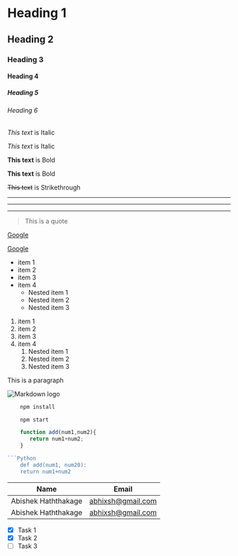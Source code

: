 <!-- Heading -->

# Heading 1
## Heading 2
### Heading 3
#### Heading 4
##### Heading 5
###### Heading 6


<!-- Italics -->
*This text* is Italic

_This text_ is Italic

<!-- Strong -->
**This text** is Bold

__This text__ is Bold

<!-- Strikethrough -->
~~This text~~ is Strikethrough

<!-- Horizontal Rule -->
---
___
***
<!-- Blockquote -->
> This is a quote

<!-- Link -->

[Google](https://www.google.com/)

<!-- Link with alt title -->

[Google](https://www.google.com/"google.com")

<!-- Unordered List -->

* item 1
* item 2
* item 3
* item 4
    * Nested item 1 
    * Nested item 2
    * Nested item 3

<!-- Ordered List -->

1. item 1
1. item 2
1. item 3
1. item 4
    1. Nested item 1 
    1. Nested item 2
    1. Nested item 3

 <!-- Inline Code Block -->

 <p> This is a paragraph </p>

  <!-- Images -->

  ![Markdown logo](https://upload.wikimedia.org/wikipedia/commons/thumb/4/48/Markdown-mark.svg/263px-Markdown-mark.svg.png)

  <!--GitHub Markdown-->

  <!--Code Blocks-->
```bash
    npm install

    npm start
```
```javascript
    function add(num1,num2){
       return num1+num2; 
    }

```Python
    def add(num1, num20):
    return num1+num2
```

<!--Tables-->

| Name              | Email            |
|-------------------|------------------|
|Abishek Haththakage| abhixsh@gmail.com|
|Abishek Haththakage| abhixsh@gmail.com|

<!--Task List-->

* [x] Task 1
* [x] Task 2
* [ ] Task 3
